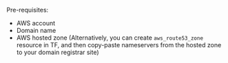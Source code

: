 Pre-requisites:
- AWS account
- Domain name
- AWS hosted zone (Alternatively, you can create `aws_route53_zone` resource in TF, and then copy-paste nameservers from the hosted zone to your domain registrar site)